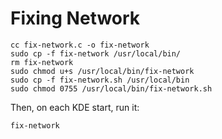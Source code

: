# Fixing Network

```shell
cc fix-network.c -o fix-network
sudo cp -f fix-network /usr/local/bin/
rm fix-network
sudo chmod u+s /usr/local/bin/fix-network
sudo cp -f fix-network.sh /usr/local/bin
sudo chmod 0755 /usr/local/bin/fix-network.sh
```

Then, on each KDE start, run it:

```shell
fix-network
```
